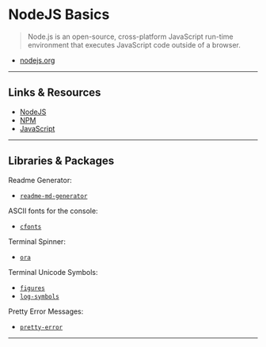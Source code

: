 # NodeJS Basics

> Node.js is an open-source, cross-platform JavaScript run-time environment that executes JavaScript code outside of a browser.

- [nodejs.org](https://nodejs.org/en/)

---

## Links & Resources

- [NodeJS](https://github.com/sindresorhus/awesome-nodejs)
- [NPM](https://github.com/sindresorhus/awesome-npm)
- [JavaScript](https://github.com/sorrycc/awesome-javascript)

---

## Libraries & Packages

Readme Generator:

- [`readme-md-generator`](https://github.com/kefranabg/readme-md-generator)

ASCII fonts for the console:

- [`cfonts`](https://github.com/dominikwilkowski/cfonts)

Terminal Spinner:

- [`ora`](https://github.com/sindresorhus/ora)

Terminal Unicode Symbols:

- [`figures`](https://github.com/sindresorhus/figures)
- [`log-symbols`](https://github.com/sindresorhus/log-symbols)

Pretty Error Messages:

- [`pretty-error`](https://github.com/AriaMinaei/pretty-error)

---
